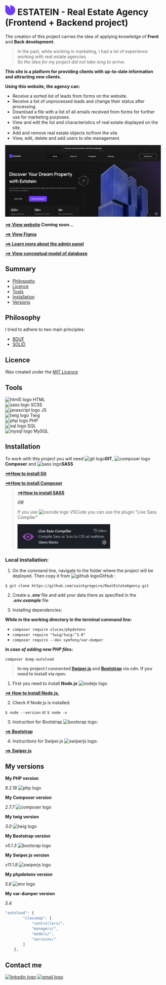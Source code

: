 # ![Logo Estatein](assets/icons/icon32.png "Logo Estatein") ESTATEIN - Real Estate Agency</br>(Frontend + Backend project)

The creation of this project carries the idea of ​​​​applying knowledge of **Front** and **Back development**.

>In the past, while working in marketing, I had a lot of experience working with real estate agencies. 
</br>*So the idea for my project did not take long to arrive.*

**This site is a platform for providing clients with up-to-date information and attracting new clients.**

**Using this website, the agency can:**
* Receive a sorted list of leads from forms on the website.
* Receive a list of unprocessed leads and change their status after processing.
* Download a file with a list of all emails received from forms for further use for marketing purposes.
* View and edit the list and characteristics of real estate displayed on the site.
* Add and remove real estate objects to/from the site.
* View, edit, delete and add users to site management.

![Estatein Home Page](assets/docs/images/main.png "Home Page Screen")

**[==> View website]() Coming soon...**

**[==> View Figma](https://www.figma.com/design/mkozkfJX2EGUIFcbl43EuD/Real-Estate-Business-Website?node-id=45-2&t=EVNNFlmQPORgXUVz-1)**

**[==> Learn more about the admin panel](./assets/docs/ADMIN.md)**

**[==> View conceptual model of database](./assets/docs/images/sql_model.png)**

## Summary

* [Philosophy](#philosophy)
* [Licence](#licence)
* [Tools](#tools)
* [Installation](#installation)
* [Versions](#my-versions)

## Philosophy

I tried to adhere to two main principles:

* [BDUF](https://en.wikipedia.org/wiki/Big_design_up_front)
* [SOLID](https://en.wikipedia.org/wiki/SOLID)

## Licence

Was created under the [MIT Licence](./LICENSE)

## Tools

<img src="https://cdn.jsdelivr.net/gh/devicons/devicon/icons/html5/html5-original.svg" height="20" alt="html5 logo"  /> HTML</br>
<img src="https://skillicons.dev/icons?i=sass" height="20" alt="sass logo"  /> SCSS</br>
<img src="https://cdn.jsdelivr.net/gh/devicons/devicon/icons/javascript/javascript-original.svg" height="20" alt="javascript logo"  /> JS</br>
<img src="https://www.svgrepo.com/show/374142/twig.svg" height="20" alt="twig logo"  /> Twig</br>
<img src="https://skillicons.dev/icons?i=php" height="20" alt="php logo"  /> PHP</br>
<img src="https://static-00.iconduck.com/assets.00/sql-database-sql-azure-icon-1955x2048-4pmty46t.png" height="20" alt="sql logo"  /> SQL</br>
<img src="https://skillicons.dev/icons?i=mysql" height="20" alt="mysql logo"  /> MySQL


## Installation

To work with this project you will need <img src="https://skillicons.dev/icons?i=git" height="20" alt="git logo"  />**GIT**, <img src="https://upload.wikimedia.org/wikipedia/commons/2/26/Logo-composer-transparent.png" height="20" alt="composer logo"  />**Composer** and <img src="https://skillicons.dev/icons?i=sass" height="20" alt="sass logo"  />**SASS**

 **[==>How to install Git](https://git-scm.com/book/en/v2/Getting-Started-Installing-Git)**

 **[==>How to install Composer](https://getcomposer.org/doc/00-intro.md)**
>
> **[==>How to install SASS](https://sass-lang.com/install/)**
>
> ***OR***
>
>If you use <img src="https://upload.wikimedia.org/wikipedia/commons/thumb/9/9a/Visual_Studio_Code_1.35_icon.svg/512px-Visual_Studio_Code_1.35_icon.svg.png?20210804221519" height="20" alt="vscode logo"  /> VSCode you can use the plugin "Live Sass Compiler"
>
><img src="./assets/docs/images/sass_comp.png" width="300" alt="Live Sass Compiler" />

### Local installation:

1. On the command line, navigate to the folder where the project will be deployed. Then copy it from <img src="https://skillicons.dev/icons?i=github" height="20" alt="github logo"  />GitHub :

`$ git clone https://github.com/saintgregoire/RealEstateAgency.git`

2. Create a ***.env*** file and add your data there as specified in the ***.env.example*** file

3. Installing dependencies:

**While in the working directory in the terminal command line:**<br/>
* `composer require vlucas/phpdotenv`
* `composer require "twig/twig:^3.0"`
* `composer require --dev symfony/var-dumper`

***In case of adding new PHP files:*** 

`composer dump-autoload` 

>**In my project I connected [Swiper.js](https://swiperjs.com/) and [Bootstrap](https://getbootstrap.com/docs/5.1/getting-started/introduction/) via cdn. If you need to install via npm:**

1. First you need to install **Node.js** <img src="https://skillicons.dev/icons?i=nodejs" height="20" alt="nodejs logo" />

**[==> How to install Node.js.](https://nodejs.org/en/download)**

2. Check if Node.js is installed:

`$ node --version` or `$ node -v`

3. Instruction for Bootstrap <img src="https://skillicons.dev/icons?i=bootstrap" height="20" alt="bootsrap logo"  />:

**[==> Bootstrap](https://getbootstrap.com/docs/5.1/getting-started/download/#npm)**

4. Instructions for Swiper.js <img src="https://swiperjs.com/images/swiper-logo.svg" height="20" alt="swiperjs logo"  />:

**[==> Swiper.js](https://swiperjs.com/get-started)**

## My versions

**My PHP version**

*8.2.18* <img src="https://skillicons.dev/icons?i=php" height="20" alt="php logo"  />

**My Composer version**

*2.7.7* <img src="https://upload.wikimedia.org/wikipedia/commons/2/26/Logo-composer-transparent.png" height="20" alt="composer logo"  />

**My twig version**

*3.0* <img src="https://www.svgrepo.com/show/374142/twig.svg" height="20" alt="twig logo"  />

**My Bootstrap version**

*v5.1.3* <img src="https://skillicons.dev/icons?i=bootstrap" height="20" alt="bootsrap logo"  />

**My Swiper.js version** 

*v11.1.8* <img src="https://swiperjs.com/images/swiper-logo.svg" height="20" alt="swiperjs logo"  />

**My phpdotenv version** 

*5.6* <img src="https://encrypted-tbn0.gstatic.com/images?q=tbn:ANd9GcTHaNT3Fi8RMNUpPDk-Zddeo2FTvDN3Sye5AA&s" height="20" alt="env logo"  />

**My var-dumper version**

*5.4*

```javascript
"autoload": {
        "classmap": [
            "controllers/",
            "managers/",
            "models/",
            "services/"
        ]
    },
```

## Contact me

[<img src="https://skillicons.dev/icons?i=linkedin" height="40" alt="linkedin logo"  />](https://www.linkedin.com/in/maksym-voznichka/)
[<img src="https://skillicons.dev/icons?i=gmail" height="40" alt="gmail logo"  />](mailto:maksym.voznicka@gmail.com)
